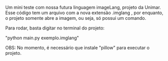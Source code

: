 Um mini teste com nossa futura linguagem imageLang, projeto da Unimar.
Esse código tem um arquivo com a nova extensão .imglang , por enquanto, 
o projeto somente abre a imagem, ou seja, só possui um comando.

Para rodar, basta digitar no terminal do projeto:

"python main.py exemplo.imglang"


OBS: No momento, é necessário que instale "pillow" para executar o projeto.
